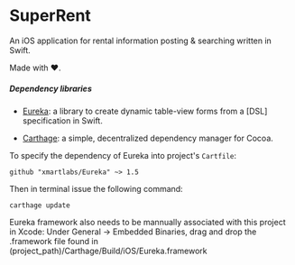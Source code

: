 # SuperRent
An iOS application for rental information posting &amp; searching written in Swift.

Made with ❤️.

##### Dependency libraries
+ [Eureka](https://github.com/xmartlabs/Eureka): a library to create dynamic table-view forms from a [DSL] specification in Swift.

+ [Carthage](https://github.com/Carthage/Carthage): a simple, decentralized dependency manager for Cocoa.

To specify the dependency of Eureka into project's `Cartfile`:

```ogdl
github "xmartlabs/Eureka" ~> 1.5
```

Then in terminal issue the following command:

```ogdl
carthage update
```

Eureka framework also needs to be mannually associated with this project in Xcode:
Under General -> Embedded Binaries, drag and drop the .framework file found in (project_path)/Carthage/Build/iOS/Eureka.framework

